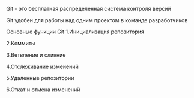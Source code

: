 Git - это бесплатная распределенная система контроля версий

Git удобен для работы над одним проектом в команде
разработчиков

Основные функции Git
1.Инициализация репозитория

2.Коммиты

3.Ветвление и слияние

4.Отслеживание изменений

5.Удаленные репозитории

6.Откат и отмена изменений